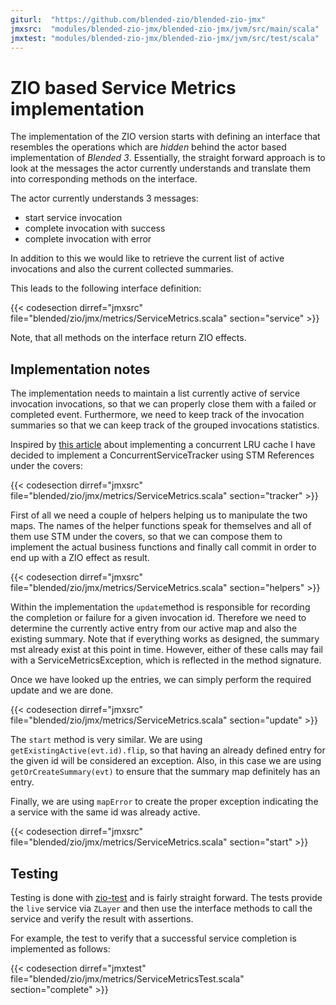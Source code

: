 ```yaml
---
giturl:  "https://github.com/blended-zio/blended-zio-jmx"
jmxsrc:  "modules/blended-zio-jmx/blended-zio-jmx/jvm/src/main/scala"
jmxtest: "modules/blended-zio-jmx/blended-zio-jmx/jvm/src/test/scala"
---
```


# ZIO based Service Metrics implementation

The implementation of the ZIO version starts with defining an interface that resembles the operations which are _hidden_ behind the actor based implementation of _Blended 3_. Essentially, the straight forward approach is to look at the messages the actor currently understands and translate them into corresponding methods on the interface.

The actor currently understands 3 messages:

* start service invocation
* complete invocation with success
* complete invocation with error

In addition to this we would like to retrieve the current list of active invocations and also the current collected summaries.

This leads to the following interface definition:

{{< codesection dirref="jmxsrc" file="blended/zio/jmx/metrics/ServiceMetrics.scala" section="service" >}}

Note, that all methods on the interface return ZIO effects.

## Implementation notes

The implementation needs to maintain a list currently active of service invocation invocations, so that we can properly close them with a failed or completed event. Furthermore, we need to keep track of the invocation summaries so that we can keep track of the grouped invocations statistics.

Inspired by [this article](https://scalac.io/how-to-write-a-completely-lock-free-concurrent-lru-cache-with-zio-stm/) about implementing a concurrent LRU cache I have decided to implement a ConcurrentServiceTracker using STM References under the covers:

{{< codesection dirref="jmxsrc" file="blended/zio/jmx/metrics/ServiceMetrics.scala" section="tracker" >}}

First of all we need a couple of helpers helping us to manipulate the two maps. The names of the helper functions speak for themselves and all of them use STM under the covers, so that we can compose them to implement the actual business functions and finally call commit in order to end up with a ZIO effect as result.

{{< codesection dirref="jmxsrc" file="blended/zio/jmx/metrics/ServiceMetrics.scala" section="helpers" >}}

Within the implementation the `update`method is responsible for recording the completion or failure for a given invocation id. Therefore we need to determine the currently active entry from our active map and also the existing summary. Note that if everything works as designed, the summary mst already exist at this point in time. However, either of these calls may fail with a ServiceMetricsException, which is reflected in the method signature.

Once we have looked up the entries, we can simply perform the required update and we are done.

{{< codesection dirref="jmxsrc" file="blended/zio/jmx/metrics/ServiceMetrics.scala" section="update" >}}

The `start` method is very similar. We are using `getExistingActive(evt.id).flip`, so that having an already defined entry for the given id will be considered an exception. Also, in this case we are using `getOrCreateSummary(evt)` to ensure that the summary map definitely has an entry.

Finally, we are using `mapError` to create the proper exception indicating the a service with the same id was already active.

{{< codesection dirref="jmxsrc" file="blended/zio/jmx/metrics/ServiceMetrics.scala" section="start" >}}

## Testing

Testing is done with [zio-test](https://zio.dev/docs/howto/howto_test_effects) and is fairly straight forward. The tests provide the `live` service via `ZLayer` and then use the interface methods to call the service and verify the result with assertions.

For example, the test to verify that a successful service completion is implemented as follows:

{{< codesection dirref="jmxtest" file="blended/zio/jmx/metrics/ServiceMetricsTest.scala" section="complete" >}}
